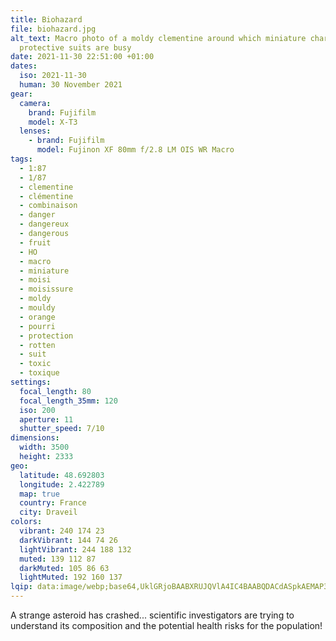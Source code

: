 ```yaml
---
title: Biohazard
file: biohazard.jpg
alt_text: Macro photo of a moldy clementine around which miniature characters in
  protective suits are busy
date: 2021-11-30 22:51:00 +01:00
dates:
  iso: 2021-11-30
  human: 30 November 2021
gear:
  camera:
    brand: Fujifilm
    model: X-T3
  lenses:
    - brand: Fujifilm
      model: Fujinon XF 80mm f/2.8 LM OIS WR Macro
tags:
  - 1:87
  - 1/87
  - clementine
  - clémentine
  - combinaison
  - danger
  - dangereux
  - dangerous
  - fruit
  - HO
  - macro
  - miniature
  - moisi
  - moisissure
  - moldy
  - mouldy
  - orange
  - pourri
  - protection
  - rotten
  - suit
  - toxic
  - toxique
settings:
  focal_length: 80
  focal_length_35mm: 120
  iso: 200
  aperture: 11
  shutter_speed: 7/10
dimensions:
  width: 3500
  height: 2333
geo:
  latitude: 48.692803
  longitude: 2.422789
  map: true
  country: France
  city: Draveil
colors:
  vibrant: 240 174 23
  darkVibrant: 144 74 26
  lightVibrant: 244 188 132
  muted: 139 112 87
  darkMuted: 105 86 63
  lightMuted: 192 160 137
lqip: data:image/webp;base64,UklGRjoBAABXRUJQVlA4IC4BAABQDACdASpkAEMAP3Guy100v6imLNW5I/AuCUAZkuomRuRjo4ry84H31tFXvY06cpkRLRAjwC+39iiiPnitbqoBiECSYbtkyzDGXLJK/adGDyH1nv2gINBxAakVtDRa7h8Zn4yRrBKA7UhAAAD+4FXeSivVVPNX74D/v1NcpY2/VHUSW0MmaoAzbzH+L7/TN4Nklp8LfrNxvgUGymiUimef+SSSH/FRSBBgieK0Hh1hMJ4Tv0HhgiMEvwZiUrhh/epRffRWLjByviNHonVbnNBjlyCAR5ZKOqvVGw3Eyp0Fc5oi2gnGTQY7MnztgRVuqS+3ZnP/FCSiQX4mnxiCtD5nZGcrIPbEJz2BD3HBEJE7t53+ZG2JY0pXz+uVFIQ4A8Vhvap8EBFkJ0gaiQAAAA==
---
```


A strange asteroid has crashed... scientific investigators are trying to understand its composition and the potential health risks for the population!
